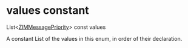 


# values constant







List&lt;[ZIMMessagePriority](../../zego_uikit_prebuilt_live_audio_room/ZIMMessagePriority.md)> const values
  




<p>A constant List of the values in this enum, in order of their declaration.</p>










